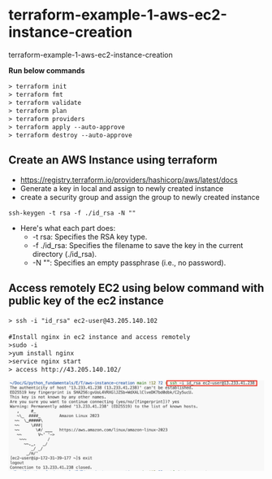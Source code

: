 # terraform-example-1-aws-ec2-instance-creation
terraform-example-1-aws-ec2-instance-creation

**Run below commands**
```
> terraform init
> terraform fmt
> terraform validate
> terraform plan
> terraform providers
> terraform apply --auto-approve
> terraform destroy --auto-approve
```

## Create an AWS Instance using terraform
- https://registry.terraform.io/providers/hashicorp/aws/latest/docs
- Generate a key in local and assign to newly created instance
- create a security group and assign the group to newly created instance
~~~
ssh-keygen -t rsa -f ./id_rsa -N ""
~~~
- Here's what each part does:
  - -t rsa: Specifies the RSA key type.
  - -f ./id_rsa: Specifies the filename to save the key in the current directory (./id_rsa).
  - -N "": Specifies an empty passphrase (i.e., no password).


## Access remotely EC2 using below command with public key of the ec2 instance
~~~
> ssh -i "id_rsa" ec2-user@43.205.140.102

#Install nginx in ec2 instance and access remotely
>sudo -i      
>yum install nginx
>service nginx start
> access http://43.205.140.102/
~~~

![ec-2-connect.png](ec-2-connect.png)
